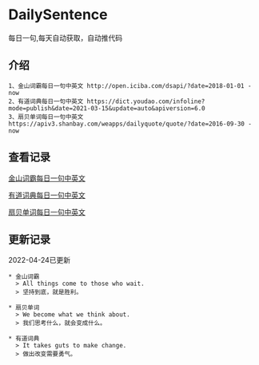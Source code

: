 # DailySentence

每日一句,每天自动获取，自动推代码

## 介绍

```
1、金山词霸每日一句中英文 http://open.iciba.com/dsapi/?date=2018-01-01 - now
2、有道词典每日一句中英文 https://dict.youdao.com/infoline?mode=publish&date=2021-03-15&update=auto&apiversion=6.0
3、扇贝单词每日一句中英文 https://apiv3.shanbay.com/weapps/dailyquote/quote/?date=2016-09-30 - now
```

## 查看记录

[金山词霸每日一句中英文](./data/iciba/)

[有道词典每日一句中英文](./data/youdao/)

[扇贝单词每日一句中英文](./data/shanbay/)

## 更新记录
2022-04-24已更新 
```
* 金山词霸
  > All things come to those who wait.
  > 坚持到底，就是胜利。

* 扇贝单词
  > We become what we think about.
  > 我们思考什么，就会变成什么。

* 有道词典
  > It takes guts to make change.
  > 做出改变需要勇气。

```
